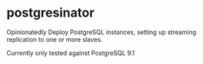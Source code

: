postgresinator
============

Opinionatedly Deploy PostgreSQL instances, setting up streaming replication to one or more slaves.

Currently only tested against PostgreSQL 9.1
